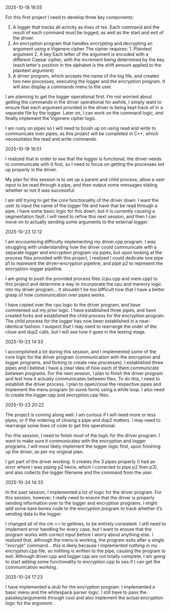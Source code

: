 2025-10-18 19:55

For this first project I need to develop three key components:
1. A logger that tracks all activity as lines of tex. Each command and the result of each command must be logged, as well as the start and exit of the driver.
2. An encryption program that handles encrypting and decrypting an argument using a Vigenere cipher
    The cipher requires:
        1. Plaintext argument
        2. A key
    Each letter of the argument is encoded with a different Caesar cipher, with the increment being determined by the key (each letter's position in the alphabet is the shift amount applied to the plaintext argument)
3. A driver program, which accepts the name of the log file, and creates two new processes, executing the logger and the encryption program. It will also display a commands menu to the user.

I am planning to get the logger operational first. I'm not worried about getting the commands in the driver operational for awhile, I simply want to ensure that each argument provided in the driver is being kept track of in a separate file by the logger. Later on, I can work on the command logic, and finally implement the Vigenere cipher logic.

I am rusty on pipes so I will need to brush up on using read and write to communicate over pipes, as this project will be completed in C++, which necessitates the read and write commands.

2025-10-19 16:51

I realized that in order to see that the logger is functional, the driver needs to communicate with it first, so I need to focus on getting the processes set up properly in the driver.

My plan for this session is to set up a parent and child process, allow a user input to be read through a pipe, and then output some messages stating whether or not it was successful.

I am still trying to get the core functionality of the driver down. I want the user to input the name of the logger file and have that be read through a pipe. I have some basic logic for this down, but it is currently causing a segmentation fault. I will need to refine this next session, and then I can move on to actually sending some arguments to the external logger.

2025-10-23 12:12

I am encountering difficulty implementing my driver.cpp program. I was struggling with understanding how the driver could communicate with a separate logger and encryption program via pipes, but upon looking at the process files provided with this project, I realized I could dedicate one pipe p1 to represent the driver-encryption pipeline, and pipe p2 to represent the encryption-logger pipeline.

I am going to push the provided process files (cpu.cpp and mem.cpp) to this project and determine a way to incorporate the cpu and memory logic into my driver program... It shouldn't be too difficult now that I have a better grasp of how communication over pipes works.

I have copied over the cpu logic to the driver program, and have commented out my prior logic. I have established three pipes, and have created forks and established the child process for the encryption program. The child process for the logger has now been established in a near-identical fashion. I suspect that I may need to rearrange the order of the close and dup2 calls, but I will see how it goes in the testing stage.

2025-10-23 14:33

I accomplished a lot during this session, and I implemented some of the core logic for the driver program (communication with the encryption and logger programs, and forking to create new processes). I established three pipes and I believe I have a clear idea of how each of them communicate between programs. For the next session, I plan to finish the driver program and test how it actually communicates between files. To do this, I need to establish the driver process. I plan to open/close the respective pipes and implement the menu program (in some form) using a while loop. I also need to create the logger.cpp and encryption.cpp files. 

2025-10-23 20:22

The project is coming along well. I am curious if I will need more or less pipes, or if the ordering of closing a pipe and dup2 matters. I may need to rearrange some lines of code to get this operational.

For this session, I need to finish most of the logic for the driver program. I want to make sure it communicates with the encryption and logger programs. I will most likely implement the logger logic first, upon finishing up the driver, as per my original plan.

I got part of the driver working. It creates the 3 pipes properly (I had an error where I was piping p2 twice, which I corrected to pipe p2 then p3), and also collects the logger filename and the command from the user. 

2025-10-24 14:33

In the past session, I implemented a lot of logic for the driver program. For this session, however, I really need to ensure that the driver is properly sending information over to the logger and encryption programs. I might add some bare bones code to the encryption program to track whether it’s sending data to the logger.

I changed all of the cin >> to getlines, to be entirely consistent. I still need to implement error handling for every case, but I want to ensure that the program works with correct input before I worry about anything else. I realized that, although the menu is working, the program exits after a single "encrypt" command... this is likely because I implemented nothing in my encryption.cpp file, so nothing is written to the pipe, causing the program to exit. Although driver.cpp and logger.cpp are not totally complete, I am going to start adding some functionality to encryption.cpp to see if I can get the communication working.

2025-10-24 17:23

I have implemented a stub for the encryption program. I implemented a basic menu and the whitespace parser logic. I still have to pass the passkey/arguments through cout and also implement the actual encryption logic for the argument.